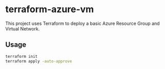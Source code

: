 # terraform-azure-vm
This project uses Terraform to deploy a basic Azure Resource Group and Virtual Network.

## Usage
```bash
terraform init
terraform apply -auto-approve
